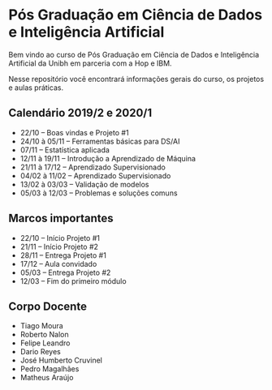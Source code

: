 # Pós Graduação em Ciência de Dados e Inteligência Artificial

Bem vindo ao curso de Pós Graduação em Ciência de Dados e Inteligência Artificial da Unibh em parceria com a Hop e IBM.

Nesse repositório você encontrará informações gerais do curso, os projetos e aulas práticas.

## Calendário 2019/2 e 2020/1

- 22/10 – Boas vindas e Projeto #1
- 24/10 à 05/11 – Ferramentas básicas para DS/AI
- 07/11 – Estatística aplicada
- 12/11 à 19/11 – Introdução a Aprendizado de Máquina
- 21/11 à 17/12 – Aprendizado Supervisionado
- 04/02 à 11/02 – Aprendizado Supervisionado
- 13/02 à 03/03 – Validação de modelos
- 05/03 à 12/03 – Problemas e soluções comuns

## Marcos importantes

- 22/10 – Início Projeto #1
- 21/11 – Início Projeto #2
- 28/11 – Entrega Projeto #1
- 17/12 – Aula convidado
- 05/03 – Entrega Projeto #2
- 12/03 – Fim do primeiro módulo

## Corpo Docente

- Tiago Moura
- Roberto Nalon
- Felipe Leandro
- Dario Reyes
- José Humberto Cruvinel
- Pedro Magalhães
- Matheus Araújo
